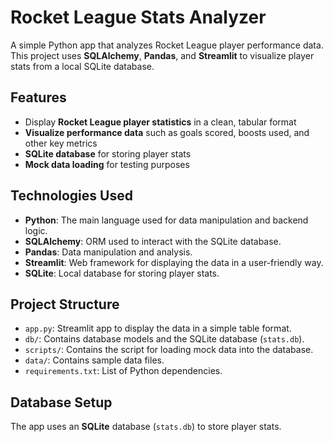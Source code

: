 # Rocket League Stats Analyzer

A simple Python app that analyzes Rocket League player performance data. This project uses **SQLAlchemy**, **Pandas**, and **Streamlit** to visualize player stats from a local SQLite database.

## Features

* Display **Rocket League player statistics** in a clean, tabular format
* **Visualize performance data** such as goals scored, boosts used, and other key metrics
* **SQLite database** for storing player stats
* **Mock data loading** for testing purposes

## Technologies Used

* **Python**: The main language used for data manipulation and backend logic.
* **SQLAlchemy**: ORM used to interact with the SQLite database.
* **Pandas**: Data manipulation and analysis.
* **Streamlit**: Web framework for displaying the data in a user-friendly way.
* **SQLite**: Local database for storing player stats.

## Project Structure

* `app.py`: Streamlit app to display the data in a simple table format.
* `db/`: Contains database models and the SQLite database (`stats.db`).
* `scripts/`: Contains the script for loading mock data into the database.
* `data/`: Contains sample data files.
* `requirements.txt`: List of Python dependencies.

## Database Setup

The app uses an **SQLite** database (`stats.db`) to store player stats. 
